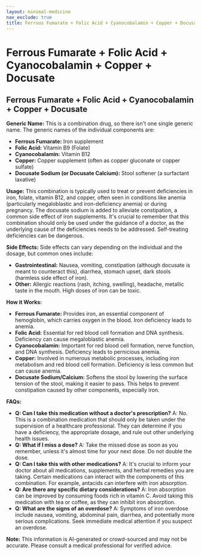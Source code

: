 ```yaml
---
layout: minimal-medicine
nav_exclude: true
title: Ferrous Fumarate + Folic Acid + Cyanocobalamin + Copper + Docusate
---
```


# Ferrous Fumarate + Folic Acid + Cyanocobalamin + Copper + Docusate

## Ferrous Fumarate + Folic Acid + Cyanocobalamin + Copper + Docusate

**Generic Name:**  This is a combination drug, so there isn't one single generic name.  The generic names of the individual components are:

* **Ferrous Fumarate:** Iron supplement
* **Folic Acid:** Vitamin B9 (Folate)
* **Cyanocobalamin:** Vitamin B12
* **Copper:** Copper supplement (often as copper gluconate or copper sulfate)
* **Docusate Sodium (or Docusate Calcium):** Stool softener (a surfactant laxative)


**Usage:** This combination is typically used to treat or prevent deficiencies in iron, folate, vitamin B12, and copper, often seen in conditions like anemia (particularly megaloblastic and iron-deficiency anemia) or during pregnancy. The docusate sodium is added to alleviate constipation, a common side effect of iron supplements.  It's crucial to remember that this combination should only be used under the guidance of a doctor, as the underlying cause of the deficiencies needs to be addressed.  Self-treating deficiencies can be dangerous.

**Side Effects:** Side effects can vary depending on the individual and the dosage, but common ones include:

* **Gastrointestinal:** Nausea, vomiting, constipation (although docusate is meant to counteract this), diarrhea, stomach upset, dark stools (harmless side effect of iron).
* **Other:**  Allergic reactions (rash, itching, swelling), headache, metallic taste in the mouth.  High doses of iron can be toxic.

**How it Works:**

* **Ferrous Fumarate:**  Provides iron, an essential component of hemoglobin, which carries oxygen in the blood.  Iron deficiency leads to anemia.
* **Folic Acid:** Essential for red blood cell formation and DNA synthesis. Deficiency can cause megaloblastic anemia.
* **Cyanocobalamin:** Important for red blood cell formation, nerve function, and DNA synthesis.  Deficiency leads to pernicious anemia.
* **Copper:** Involved in numerous metabolic processes, including iron metabolism and red blood cell formation. Deficiency is less common but can cause anemia.
* **Docusate Sodium/Calcium:** Softens the stool by lowering the surface tension of the stool, making it easier to pass. This helps to prevent constipation caused by other components, especially iron.


**FAQs:**

* **Q: Can I take this medication without a doctor's prescription?** A: No.  This is a combination medication that should only be taken under the supervision of a healthcare professional.  They can determine if you have a deficiency, the appropriate dosage, and rule out other underlying health issues.
* **Q: What if I miss a dose?** A: Take the missed dose as soon as you remember, unless it's almost time for your next dose.  Do not double the dose.
* **Q: Can I take this with other medications?** A:  It's crucial to inform your doctor about all medications, supplements, and herbal remedies you are taking. Certain medications can interact with the components of this combination.  For example, antacids can interfere with iron absorption.
* **Q: Are there any specific dietary considerations?** A:  Iron absorption can be improved by consuming foods rich in vitamin C.  Avoid taking this medication with tea or coffee, as they can inhibit iron absorption.
* **Q: What are the signs of an overdose?** A:  Symptoms of iron overdose include nausea, vomiting, abdominal pain, diarrhea, and potentially more serious complications.  Seek immediate medical attention if you suspect an overdose.



**Note:** This information is AI-generated or crowd-sourced and may not be accurate. Please consult a medical professional for verified advice.